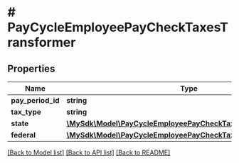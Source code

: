 # # PayCycleEmployeePayCheckTaxesTransformer

## Properties

Name | Type | Description | Notes
------------ | ------------- | ------------- | -------------
**pay_period_id** | **string** |  | [optional]
**tax_type** | **string** |  | [optional]
**state** | [**\MySdk\Model\PayCycleEmployeePayCheckTaxesTransformerState**](PayCycleEmployeePayCheckTaxesTransformerState.md) |  | [optional]
**federal** | [**\MySdk\Model\PayCycleEmployeePayCheckTaxesTransformerFederal**](PayCycleEmployeePayCheckTaxesTransformerFederal.md) |  | [optional]

[[Back to Model list]](../../README.md#models) [[Back to API list]](../../README.md#endpoints) [[Back to README]](../../README.md)
